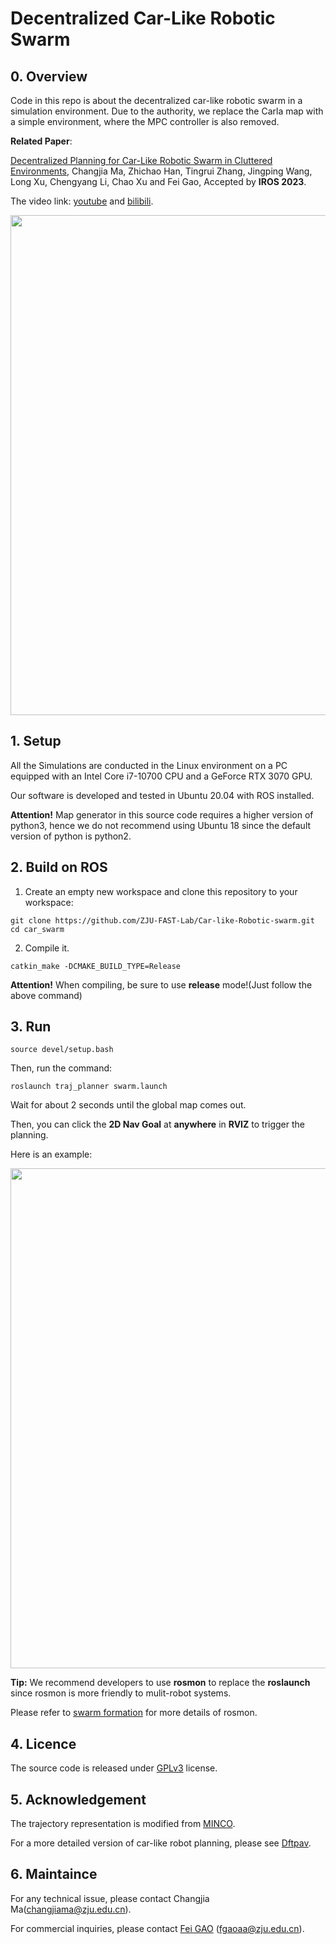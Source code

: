 # Decentralized Car-Like Robotic Swarm

## 0. Overview
Code in this repo is about the decentralized car-like robotic swarm in a simulation environment. Due to the authority, we replace the Carla map with a simple environment, where the MPC controller is also removed. 

**Related Paper**: 

[Decentralized Planning for Car-Like Robotic Swarm in Cluttered Environments](https://arxiv.org/abs/2210.05863), Changjia Ma, Zhichao Han, Tingrui Zhang, Jingping Wang, Long Xu, Chengyang Li, Chao Xu and Fei Gao, Accepted by **IROS 2023**.

The video link: [youtube](https://www.youtube.com/watch?v=qdYr3BKHsdM) and [bilibili](https://www.bilibili.com/video/BV11e4y1n7JL/?spm_id_from=333.999.0.0&vd_source=52c6d27efb21131ce8de5028bf3873c7).

<p align="center">
  <img src="figs/header.gif" width = "800"/>
</p>


## 1. Setup
All the Simulations are conducted in the Linux environment on a PC equipped with an Intel Core i7-10700 CPU and a GeForce RTX 3070 GPU.

Our software is developed and tested in Ubuntu 20.04 with ROS installed.

**Attention!** Map generator in this source code requires a higher version of python3, hence we do not recommend using Ubuntu 18 since the default version of python is python2.

## 2. Build on ROS

1. Create an empty new workspace and clone this repository to your workspace: 

```
git clone https://github.com/ZJU-FAST-Lab/Car-like-Robotic-swarm.git
cd car_swarm
```

2. Compile it.

```
catkin_make -DCMAKE_BUILD_TYPE=Release
```

**Attention!** When compiling, be sure to use **release** mode!(Just follow the above command)

## 3. Run

```
source devel/setup.bash
```

Then, run the command:

```
roslaunch traj_planner swarm.launch
```

Wait for about 2 seconds until the global map comes out.

Then, you can click the **2D Nav Goal** at **anywhere** in **RVIZ** to trigger the planning.

Here is an example:

<p align="center">
  <img src="figs/demo.gif" width = "800"/>
</p>

**Tip:** We recommend developers to use **rosmon** to replace the **roslaunch** since rosmon is more friendly to mulit-robot systems.

Please refer to [swarm formation](https://github.com/ZJU-FAST-Lab/Swarm-Formation) for more details of rosmon.

## 4. Licence
The source code is released under [GPLv3](http://www.gnu.org/licenses/) license.

## 5. Acknowledgement

The trajectory representation is modified from [MINCO](https://github.com/ZJU-FAST-Lab/GCOPTER).

For a more detailed version of car-like robot planning, please see [Dftpav](https://github.com/ZJU-FAST-Lab/Dftpav).

## 6. Maintaince

For any technical issue, please contact Changjia Ma(changjiama@zju.edu.cn).

For commercial inquiries, please contact [Fei GAO](http://zju-fast.com/fei-gao/) (fgaoaa@zju.edu.cn).
